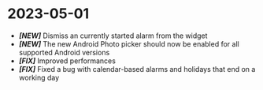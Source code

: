 # 2023-05-01

* ***[NEW]*** Dismiss an currently started alarm from the widget
* ***[NEW]*** The new Android Photo picker should now be enabled for all supported Android versions
* ***[FIX]*** Improved performances
* ***[FIX]*** Fixed a bug with calendar-based alarms and holidays that end on a working day
